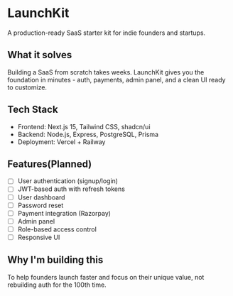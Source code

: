 # LaunchKit

A production-ready SaaS starter kit for indie founders and startups.

## What it solves
Building a SaaS from scratch takes weeks. LaunchKit gives you the foundation in minutes - auth, payments, admin panel, and a clean UI ready to customize.

## Tech Stack
- Frontend: Next.js 15, Tailwind CSS, shadcn/ui
- Backend: Node.js, Express, PostgreSQL, Prisma
- Deployment: Vercel + Railway

## Features(Planned)
- [ ] User authentication (signup/login)
- [ ] JWT-based auth with refresh tokens
- [ ] User dashboard
- [ ] Password reset
- [ ] Payment integration (Razorpay)
- [ ] Admin panel
- [ ] Role-based access control
- [ ] Responsive UI

## Why I'm building this
To help founders launch faster and focus on their unique value, not rebuilding auth for the 100th time.